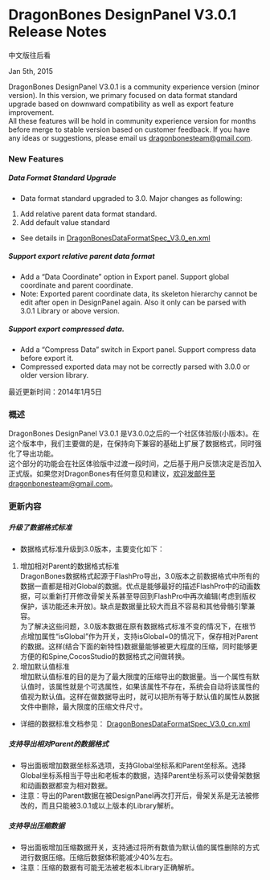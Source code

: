 ﻿DragonBones DesignPanel V3.0.1 Release Notes
======================
中文版往后看

Jan 5th, 2015

DragonBones DesignPanel V3.0.1 is a community experience version (minor version). In this version, we primary focused on data format standard upgrade based on downward compatibility as well as export feature improvement.  
All these features will be hold in community experience version for months before merge to stable version based on customer feedback. If you have any ideas or suggestions, please email us dragonbonesteam@gmail.com.  

### New Features  
##### Data Format Standard Upgrade  
* Data format standard upgraded to 3.0. Major changes as following:  
1) Add relative parent data format standard.   
2) Add default value standard  
* See details in [DragonBonesDataFormatSpec_V3.0_en.xml](DragonBonesDataFormatSpec_V3.0_en.xml)

##### Support export relative parent data format  
* Add a “Data Coordinate” option in Export panel. Support global coordinate and parent coordinate.  
* Note: Exported parent coordinate data, its skeleton hierarchy cannot be edit after open in DesignPanel again. Also it only can be parsed with 3.0.1 Library or above version.  

##### Support export compressed data.  
* Add a “Compress Data” switch in Export panel. Support compress data before export it.  
* Compressed exported data may not be correctly parsed with 3.0.0 or older version library.  

最近更新时间：2014年1月5日  
### 概述
DragonBones DesignPanel V3.0.1 是V3.0.0之后的一个社区体验版(小版本)。在这个版本中，我们主要做的是，在保持向下兼容的基础上扩展了数据格式，同时强化了导出功能。  
这个部分的功能会在社区体验版中过渡一段时间，之后基于用户反馈决定是否加入正式版。如果您对DragonBones有任何意见和建议，欢迎发邮件至dragonbonesteam@gmail.com。  

### 更新内容  
##### 升级了数据格式标准  
* 数据格式标准升级到3.0版本，主要变化如下：  
1) 增加相对Parent的数据格式标准  
DragonBones数据格式起源于FlashPro导出，3.0版本之前数据格式中所有的数据一直都是相对Global的数据。优点是能够最好的描述FlashPro中的动画数据，可以重新打开修改骨架关系甚至导回到FlashPro中再次编辑(考虑到版权保护，该功能还未开放)。缺点是数据量比较大而且不容易和其他骨骼引擎兼容。  
为了解决这些问题，3.0版本数据在原有数据格式标准不变的情况下，在根节点增加属性“isGlobal”作为开关，支持isGlobal=0的情况下，保存相对Parent的数据。这样(结合下面的新特性)数据量能够被更大程度的压缩，同时能够更方便的和Spine,CocosStudio的数据格式之间做转换。  
2) 增加默认值标准  
增加默认值标准的目的是为了最大限度的压缩导出的数据量。当一个属性有默认值时，该属性就是个可选属性，如果该属性不存在，系统会自动将该属性的值视为默认值。这样在做数据导出时，就可以把所有等于默认值的属性从数据文件中删除，最大限度的压缩文件尺寸。  
* 详细的数据标准文档参见： [DragonBonesDataFormatSpec_V3.0_cn.xml](DragonBonesDataFormatSpec_V3.0_cn.xml)

##### 支持导出相对Parent的数据格式  
* 导出面板增加数据坐标系选项，支持Global坐标系和Parent坐标系。选择Global坐标系相当于导出和老板本的数据，选择Parent坐标系可以使骨架数据和动画数据都变为相对数据。  
* 注意：导出的Parent数据在被DesignPanel再次打开后，骨架关系是无法被修改的，而且只能被3.0.1或以上版本的Library解析。  

##### 支持导出压缩数据
* 导出面板增加压缩数据开关，支持通过将所有数值为默认值的属性删除的方式进行数据压缩。压缩后数据体积能减少40%左右。  
* 注意：压缩的数据有可能无法被老板本Library正确解析。  


